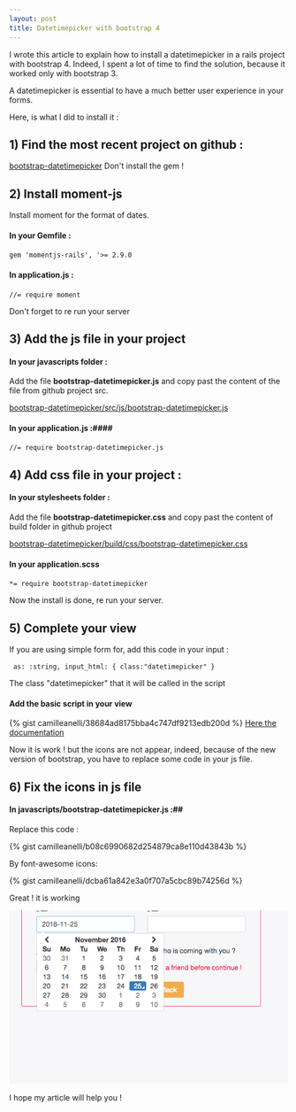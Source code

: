 ```yaml
---
layout: post
title: Datetimepicker with bootstrap 4
---
```


I wrote this article to explain how to install a datetimepicker in a rails project with bootstrap 4. Indeed, I spent a lot of time to find the solution, because it worked only with bootstrap 3.

A datetimepicker is essential to have a much better user experience in your forms.

Here, is what I did to install it :

## 1) Find the most recent project on github : ##

  [bootstrap-datetimepicker]("https://github.com/Eonasdan/bootstrap-datetimepicker")
  Don't install the gem !

## 2) Install moment-js ##

Install moment for the format of dates.

#### In your Gemfile : ####
```
gem 'momentjs-rails', '>= 2.9.0
```

#### In application.js : ####

```
//= require moment
```
Don't forget to re run your server

##  3) Add the js file in your project ##

#### In your javascripts folder : ####

Add the file **bootstrap-datetimepicker.js** and copy past the content of the file from github project src.

[bootstrap-datetimepicker/src/js/bootstrap-datetimepicker.js](https://github.com/Eonasdan/bootstrap-datetimepicker/blob/master/src/js/bootstrap-datetimepicker.js)

#### In your application.js :####

```
//= require bootstrap-datetimepicker.js
```

## 4) Add css file in your project : ##

#### In your stylesheets folder : ####

Add the file **bootstrap-datetimepicker.css** and copy past the content of build folder in github project

[bootstrap-datetimepicker/build/css/bootstrap-datetimepicker.css]("https://github.com/Eonasdan/bootstrap-datetimepicker/blob/master/build/css/bootstrap-datetimepicker.css")

#### In your application.scss ####

```
*= require bootstrap-datetimepicker
```

Now the install is done, re run your server.

## 5) Complete your view ##

If you are using simple form for, add this code in your input :

```
 as: :string, input_html: { class:"datetimepicker" }
```

The class "datetimepicker" that it will be called in the script

#### Add the basic script in your view ####

{% gist camilleanelli/38684ad8175bba4c747df9213edb200d %}
[Here the documentation]("http://eonasdan.github.io/bootstrap-datetimepicker/Options/")

Now it is work ! but the icons are not appear, indeed, because of the new version of bootstrap, you have to replace some code in your js file.

## 6) Fix the icons in js file ##

#### In javascripts/bootstrap-datetimepicker.js :##

Replace this code :

{% gist camilleanelli/b08c6990682d254879ca8e110d43843b %}

By font-awesome icons:

{% gist camilleanelli/dcba61a842e3a0f707a5cbc89b74256d %}

Great ! it is working

![Datetimepicker](/images/datetimepicker.png)

I hope my article will help you !
